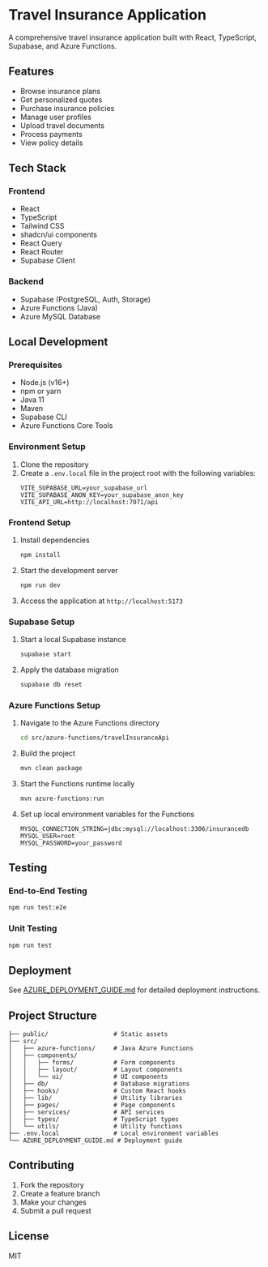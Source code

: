 
# Travel Insurance Application

A comprehensive travel insurance application built with React, TypeScript, Supabase, and Azure Functions.

## Features

- Browse insurance plans
- Get personalized quotes
- Purchase insurance policies
- Manage user profiles
- Upload travel documents
- Process payments
- View policy details

## Tech Stack

### Frontend
- React
- TypeScript
- Tailwind CSS
- shadcn/ui components
- React Query
- React Router
- Supabase Client

### Backend
- Supabase (PostgreSQL, Auth, Storage)
- Azure Functions (Java)
- Azure MySQL Database

## Local Development

### Prerequisites
- Node.js (v16+)
- npm or yarn
- Java 11
- Maven
- Supabase CLI
- Azure Functions Core Tools

### Environment Setup

1. Clone the repository
2. Create a `.env.local` file in the project root with the following variables:
   ```
   VITE_SUPABASE_URL=your_supabase_url
   VITE_SUPABASE_ANON_KEY=your_supabase_anon_key
   VITE_API_URL=http://localhost:7071/api
   ```

### Frontend Setup

1. Install dependencies
   ```bash
   npm install
   ```

2. Start the development server
   ```bash
   npm run dev
   ```

3. Access the application at `http://localhost:5173`

### Supabase Setup

1. Start a local Supabase instance
   ```bash
   supabase start
   ```

2. Apply the database migration
   ```bash
   supabase db reset
   ```

### Azure Functions Setup

1. Navigate to the Azure Functions directory
   ```bash
   cd src/azure-functions/travelInsuranceApi
   ```

2. Build the project
   ```bash
   mvn clean package
   ```

3. Start the Functions runtime locally
   ```bash
   mvn azure-functions:run
   ```

4. Set up local environment variables for the Functions
   ```
   MYSQL_CONNECTION_STRING=jdbc:mysql://localhost:3306/insurancedb
   MYSQL_USER=root
   MYSQL_PASSWORD=your_password
   ```

## Testing

### End-to-End Testing
```bash
npm run test:e2e
```

### Unit Testing
```bash
npm run test
```

## Deployment

See [AZURE_DEPLOYMENT_GUIDE.md](./AZURE_DEPLOYMENT_GUIDE.md) for detailed deployment instructions.

## Project Structure

```
├── public/                  # Static assets
├── src/
│   ├── azure-functions/     # Java Azure Functions
│   ├── components/
│   │   ├── forms/           # Form components
│   │   ├── layout/          # Layout components
│   │   └── ui/              # UI components
│   ├── db/                  # Database migrations
│   ├── hooks/               # Custom React hooks
│   ├── lib/                 # Utility libraries
│   ├── pages/               # Page components
│   ├── services/            # API services
│   ├── types/               # TypeScript types
│   └── utils/               # Utility functions
├── .env.local               # Local environment variables
└── AZURE_DEPLOYMENT_GUIDE.md # Deployment guide
```

## Contributing

1. Fork the repository
2. Create a feature branch
3. Make your changes
4. Submit a pull request

## License

MIT
